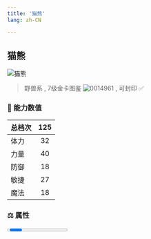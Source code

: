 ```yaml
---
title: '猫熊'
lang: zh-CN

---
```



## 猫熊

![猫熊](https://user-images.githubusercontent.com/78347270/115937691-6edd8c80-a4d3-11eb-90d2-c4e7fddd8e9b.gif) 

> 野兽系 , 7级金卡图鉴 ![0014961](https://user-images.githubusercontent.com/78347270/115963860-4f3e7680-a55c-11eb-8bb8-7e58a5ca9621.gif) , 可封印 ✅ 


### 💪 能力数值

| 总档次       | 125            |
| :----------- |:-------------:|
| 体力      | 32   <Stars :number="3" />  |
| 力量      | 40   <Stars :number="4" />  |
| 防御      | 18  <Stars :number="2" />  | 
| 敏捷      | 27  <Stars :number="1.5" />  | 
| 魔法      | 18  <Stars :number="2" />   | 


### ⚖️ 属性


<Progress earth :number="0" />

<Progress water :number="5" />

<Progress fire :number="5" />

<Progress wind :number="0" />


### 👶 1级出现点

- 无



